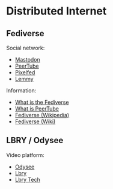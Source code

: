 # Distributed Internet

## Fediverse

Social network:

* [Mastodon](https://joinmastodon.org/)
* [PeerTube](https://joinpeertube.org/)
* [Pixelfed](https://pixelfed.org/)
* [Lemmy](https://join-lemmy.org/)

Information:

* [What is the Fediverse](https://framatube.org/w/9dRFC6Ya11NCVeYKn8ZhiD)
* [What is PeerTube](https://framatube.org/w/kkGMgK9ZtnKfYAgnEtQxbv)
* [Fediverse (Wikipedia)](https://de.wikipedia.org/wiki/Fediverse)
* [Fediverse (Wiki)](https://joinfediverse.wiki/Main_Page/de)

## LBRY / Odysee

Video platform:

* [Odysee](https://odysee.com/)
* [Lbry](https://lbry.com/)
* [Lbry Tech](https://lbry.tech/)
